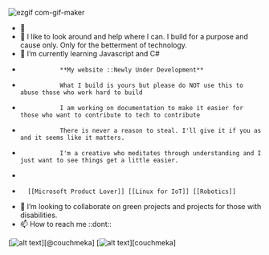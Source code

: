 ![ezgif com-gif-maker](https://user-images.githubusercontent.com/21232416/128249208-46fda594-639c-4af2-86ef-c15afa17c460.gif)
- 👋  
- 👀 I like to look around and help where I can. I build for a purpose and cause only. Only for the betterment of technology.
- 🌱 I’m currently learning Javascript and C#
-                **My website ::Newly Under Development**
-                What I build is yours but please do NOT use this to abuse those who work hard to build
-                I am working on documentation to make it easier for those who want to contribute to tech to contribute
-                There is never a reason to steal. I'll give it if you as and it seems like it matters. 
-                I'm a creative who meditates through understanding and I just want to see things get a little easier. 
-                
-       [[Microsoft Product Lover]] [[Linux for IoT]] [[Robotics]]
- 💞️ I’m looking to collaborate on green projects and projects for those with disabilities.
- 📫 How to reach me ::dont::
<!-- Please don't remove this: Grab your social icons from https://github.com/carlsednaoui/gitsocial -->

<!-- display the social media buttons in your README -->

[![alt text][1.1]][@couchmeka]
[![alt text][6.1]][couchmeka]


<!-- links to social media icons -->

<!-- no need to change these -->

<!-- icons with padding -->

[1.1]: http://i.imgur.com/tXSoThF.png (twitter icon with padding)
[6.1]: http://i.imgur.com/0o48UoR.png (github icon with padding)

<!-- icons without padding -->

[1.2]: http://i.imgur.com/wWzX9uB.png (twitter icon without padding)
[6.2]: http://i.imgur.com/9I6NRUm.png (github icon without padding)

<!---
couchmeka/couchmeka is a ✨ special ✨ repository because its `README.md` (this file) appears on your GitHub profile.
You can click the Preview link to take a look at your changes.
--->
